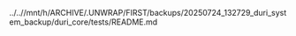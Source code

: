 ../..//mnt/h/ARCHIVE/.UNWRAP/FIRST/backups/20250724_132729_duri_system_backup/duri_core/tests/README.md
